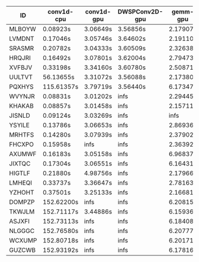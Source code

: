 |ID|conv1d-cpu|conv1d-gpu|DWSPConv2D-gpu|gemm-gpu|avg|
|-|-|-|-|-|-|
|MLBOYW|0.08923s|3.06649s|3.56856s|2.17907s|2.22584s|
|LVMDNT|0.17046s|3.05746s|3.64602s|2.19110s|2.26626s|
|SRASMR|0.20782s|3.04333s|3.60509s|2.32638s|2.29565s|
|HRQJRI|0.16492s|3.07801s|3.62004s|2.79473s|2.41443s|
|XVFBJV|0.33198s|3.34160s|3.60780s|2.50871s|2.44752s|
|UULTVT|56.13655s|3.31072s|3.56088s|2.17380s|16.29549s|
|PQXHYS|115.61357s|3.79719s|3.56440s|6.17347s|32.28716s|
|WVYNJR|0.08831s|3.01202s|infs|2.29445s|infs|
|KHAKAB|0.08857s|3.01458s|infs|2.15711s|infs|
|JISNLD|0.09124s|3.03269s|infs|infs|infs|
|YSYILE|0.13786s|3.06653s|infs|2.86936s|infs|
|MRHTFS|0.14280s|3.07939s|infs|2.37902s|infs|
|FHCXPO|0.15958s|infs|infs|2.36392s|infs|
|AXUMWF|0.16183s|3.05158s|infs|6.96837s|infs|
|JIXTQC|0.17304s|3.06551s|infs|6.16431s|infs|
|HIGTLF|0.21880s|4.98756s|infs|2.17966s|infs|
|LMHEQI|0.33737s|3.36647s|infs|2.78163s|infs|
|YZHOHT|0.37501s|3.25133s|infs|2.16681s|infs|
|DOMPZP|152.62200s|infs|infs|6.20815s|infs|
|TKWJLM|152.71117s|3.44886s|infs|6.15936s|infs|
|ASJXFI|152.73113s|infs|infs|6.18408s|infs|
|NLGGGC|152.76580s|infs|infs|6.20777s|infs|
|WCXUMP|152.80718s|infs|infs|6.20171s|infs|
|GUZCWB|152.93192s|infs|infs|6.17816s|infs|
